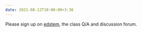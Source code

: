 ```yaml
---
date: 2021-08-12T10:00:00+3:30
---
```

Please sign up on [edstem](https://edstem.org/us/courses/7412), the class Q/A and discussion forum.
